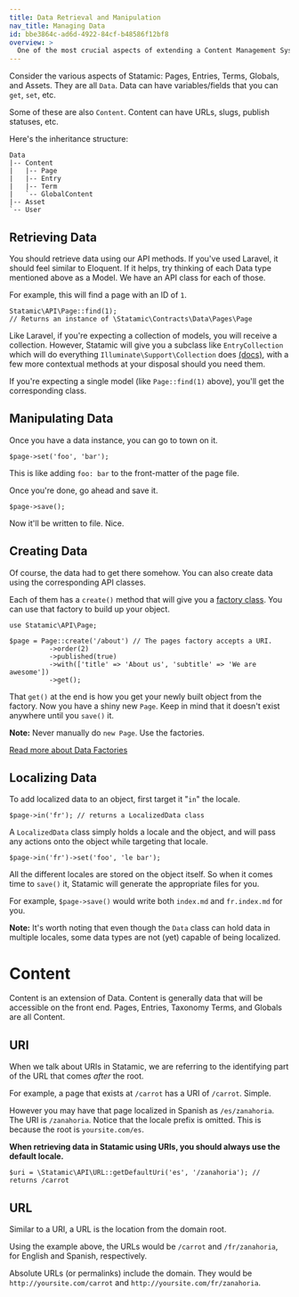 ```yaml
---
title: Data Retrieval and Manipulation
nav_title: Managing Data
id: bbe3864c-ad6d-4922-84cf-b48586f12bf8
overview: >
  One of the most crucial aspects of extending a Content Management System is being able to retrieve the data and manipulate it. The Statamic API and it's related classed provides you with ways to handle these sort of situations.
---
```


Consider the various aspects of Statamic: Pages, Entries, Terms, Globals, and Assets. They are all `Data`. Data can have variables/fields that you can `get`, `set`, etc.

Some of these are also `Content`. Content can have URLs, slugs, publish statuses, etc.

Here's the inheritance structure:

``` .language-files
Data
|-- Content
|   |-- Page
|   |-- Entry
|   |-- Term
|   `-- GlobalContent
|-- Asset
`-- User
```

## Retrieving Data

You should retrieve data using our API methods. If you've used Laravel, it should feel similar to Eloquent. If it helps, try thinking of each Data type mentioned above as a Model. We have an API class for each of those.

For example, this will find a page with an ID of `1`.

```
Statamic\API\Page::find(1);
// Returns an instance of \Statamic\Contracts\Data\Pages\Page
```

Like Laravel, if you're expecting a collection of models, you will receive a collection. However, Statamic will give you a subclass like `EntryCollection` which will do everything `Illuminate\Support\Collection` does [(docs)](https://laravel.com/docs/5.1/collections), with a few more contextual methods at your disposal should you need them.

If you're expecting a single model (like `Page::find(1)` above), you'll get the corresponding class.

## Manipulating Data

Once you have a data instance, you can go to town on it.

```
$page->set('foo', 'bar');
```

This is like adding `foo: bar` to the front-matter of the page file.

Once you're done, go ahead and save it.

```
$page->save();
```

Now it'll be written to file. Nice.

## Creating Data

Of course, the data had to get there somehow. You can also create data using the corresponding API classes.

Each of them has a `create()` method that will give you a [factory class][factories]. You can use that factory to build up your object.

```
use Statamic\API\Page;

$page = Page::create('/about') // The pages factory accepts a URI.
          ->order(2)
          ->published(true)
          ->with(['title' => 'About us', 'subtitle' => 'We are awesome'])
          ->get();
```

That `get()` at the end is how you get your newly built object  from the factory. Now you have a shiny new `Page`. Keep in mind that it doesn't exist anywhere until you `save()` it.

**Note:** Never manually do `new Page`. Use the factories.

[Read more about Data Factories][factories]

## Localizing Data

To add localized data to an object, first target it "`in`" the locale.

```
$page->in('fr'); // returns a LocalizedData class
```

A `LocalizedData` class simply holds a locale and the object, and will pass any actions onto the object while targeting that locale.

```
$page->in('fr')->set('foo', 'le bar');
```

All the different locales are stored on the object itself. So when it comes time to `save()` it, Statamic will generate the appropriate files for you.

For example, `$page->save()` would write both `index.md` and `fr.index.md` for you.

**Note:** It's worth noting that even though the `Data` class can hold data in multiple locales, some data types are not (yet) capable of being localized.


# Content

Content is an extension of Data. Content is generally data that will be accessible on the front end. Pages, Entries, Taxonomy Terms, and Globals are all Content.

## URI

When we talk about URIs in Statamic, we are referring to the identifying part of the URL that comes _after_ the root.

For example, a page that exists at `/carrot` has a URI of `/carrot`. Simple.

However you may have that page localized in Spanish as `/es/zanahoria`. The URI is `/zanahoria`. Notice that the locale prefix is omitted. This is because the root is `yoursite.com/es`.

**When retrieving data in Statamic using URIs, you should always use the default locale.**

```
$uri = \Statamic\API\URL::getDefaultUri('es', '/zanahoria'); // returns /carrot
```

## URL

Similar to a URI, a URL is the location from the domain root.

Using the example above, the URLs would be `/carrot` and `/fr/zanahoria`, for English and Spanish, respectively.

Absolute URLs (or permalinks) include the domain. They would be `http://yoursite.com/carrot` and `http://yoursite.com/fr/zanahoria`.

[factories]: /addons/data-factories
